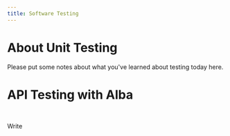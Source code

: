 ```yaml
---
title: Software Testing
---
```


# About Unit Testing

Please put some notes about what you've learned about testing today here.


# API Testing with Alba

``` 


```
Write 